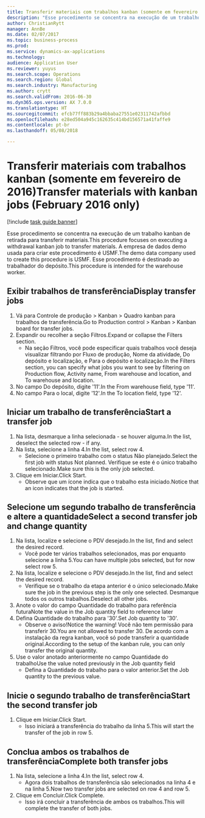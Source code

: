 ```yaml
--- 
title: Transferir materiais com trabalhos kanban (somente em fevereiro de 2016)
description: "Esse procedimento se concentra na execução de um trabalho kanban de retirada para transferir materiais."
author: ChristianRytt
manager: AnnBe
ms.date: 02/07/2017
ms.topic: business-process
ms.prod: 
ms.service: dynamics-ax-applications
ms.technology: 
audience: Application User
ms.reviewer: yuyus
ms.search.scope: Operations
ms.search.region: Global
ms.search.industry: Manufacturing
ms.author: crytt
ms.search.validFrom: 2016-06-30
ms.dyn365.ops.version: AX 7.0.0
ms.translationtype: HT
ms.sourcegitcommit: efcb77ff883b29a4bbaba27551e02311742afbbd
ms.openlocfilehash: e28ed504a945c162635c414bd156571a41faffe9
ms.contentlocale: pt-br
ms.lasthandoff: 05/08/2018

---
```

# <a name="transfer-materials-with-kanban-jobs-february-2016-only"></a><span data-ttu-id="3ee24-103">Transferir materiais com trabalhos kanban (somente em fevereiro de 2016)</span><span class="sxs-lookup"><span data-stu-id="3ee24-103">Transfer materials with kanban jobs (February 2016 only)</span></span>

[!include [task guide banner](../../includes/task-guide-banner.md)]

<span data-ttu-id="3ee24-104">Esse procedimento se concentra na execução de um trabalho kanban de retirada para transferir materiais.</span><span class="sxs-lookup"><span data-stu-id="3ee24-104">This procedure focuses on executing a withdrawal kanban job to transfer materials.</span></span> <span data-ttu-id="3ee24-105">A empresa de dados demo usada para criar este procedimento é USMF.</span><span class="sxs-lookup"><span data-stu-id="3ee24-105">The demo data company used to create this procedure is USMF.</span></span> <span data-ttu-id="3ee24-106">Esse procedimento é destinado ao trabalhador do depósito.</span><span class="sxs-lookup"><span data-stu-id="3ee24-106">This procedure is intended for the warehouse worker.</span></span>


## <a name="display-transfer-jobs"></a><span data-ttu-id="3ee24-107">Exibir trabalhos de transferência</span><span class="sxs-lookup"><span data-stu-id="3ee24-107">Display transfer jobs</span></span>
1. <span data-ttu-id="3ee24-108">Vá para Controle de produção > Kanban > Quadro kanban para trabalhos de transferência.</span><span class="sxs-lookup"><span data-stu-id="3ee24-108">Go to Production control > Kanban > Kanban board for transfer jobs.</span></span>
2. <span data-ttu-id="3ee24-109">Expandir ou recolher a seção Filtros.</span><span class="sxs-lookup"><span data-stu-id="3ee24-109">Expand or collapse the Filters section.</span></span>
    * <span data-ttu-id="3ee24-110">Na seção Filtros, você pode especificar quais trabalhos você deseja visualizar filtrando por Fluxo de produção, Nome da atividade, Do depósito e localização, e Para o depósito e localização.</span><span class="sxs-lookup"><span data-stu-id="3ee24-110">In the Filters section, you can specify what jobs you want to see by filtering on Production flow, Activity name, From warehouse and location, and To warehouse and location.</span></span>  
3. <span data-ttu-id="3ee24-111">No campo Do depósito, digite '11'.</span><span class="sxs-lookup"><span data-stu-id="3ee24-111">In the From warehouse field, type '11'.</span></span>
4. <span data-ttu-id="3ee24-112">No campo Para o local, digite '12'.</span><span class="sxs-lookup"><span data-stu-id="3ee24-112">In the To location field, type '12'.</span></span>

## <a name="start-a-transfer-job"></a><span data-ttu-id="3ee24-113">Iniciar um trabalho de transferência</span><span class="sxs-lookup"><span data-stu-id="3ee24-113">Start a transfer job</span></span>
1. <span data-ttu-id="3ee24-114">Na lista, desmarque a linha selecionada - se houver alguma.</span><span class="sxs-lookup"><span data-stu-id="3ee24-114">In the list, deselect the selected row - if any.</span></span>
2. <span data-ttu-id="3ee24-115">Na lista, selecione a linha 4.</span><span class="sxs-lookup"><span data-stu-id="3ee24-115">In the list, select row 4.</span></span>
    * <span data-ttu-id="3ee24-116">Selecione o primeiro trabalho com o status Não planejado.</span><span class="sxs-lookup"><span data-stu-id="3ee24-116">Select the first job with status Not planned.</span></span> <span data-ttu-id="3ee24-117">Verifique se este é o único trabalho selecionado.</span><span class="sxs-lookup"><span data-stu-id="3ee24-117">Make sure this is the only job selected.</span></span>  
3. <span data-ttu-id="3ee24-118">Clique em Iniciar.</span><span class="sxs-lookup"><span data-stu-id="3ee24-118">Click Start.</span></span>
    * <span data-ttu-id="3ee24-119">Observe que um ícone indica que o trabalho esta iniciado.</span><span class="sxs-lookup"><span data-stu-id="3ee24-119">Notice that an icon indicates that the job is started.</span></span>  

## <a name="select-a-second-transfer-job-and-change-quantity"></a><span data-ttu-id="3ee24-120">Selecione um segundo trabalho de transferência e altere a quantidade</span><span class="sxs-lookup"><span data-stu-id="3ee24-120">Select a second transfer job and change quantity</span></span>
1. <span data-ttu-id="3ee24-121">Na lista, localize e selecione o PDV desejado.</span><span class="sxs-lookup"><span data-stu-id="3ee24-121">In the list, find and select the desired record.</span></span>
    * <span data-ttu-id="3ee24-122">Você pode ter vários trabalhos selecionados, mas por enquanto selecione a linha 5.</span><span class="sxs-lookup"><span data-stu-id="3ee24-122">You can have multiple jobs selected, but for now select row 5.</span></span>  
2. <span data-ttu-id="3ee24-123">Na lista, localize e selecione o PDV desejado.</span><span class="sxs-lookup"><span data-stu-id="3ee24-123">In the list, find and select the desired record.</span></span>
    * <span data-ttu-id="3ee24-124">Verifique se o trabalho da etapa anterior é o único selecionado.</span><span class="sxs-lookup"><span data-stu-id="3ee24-124">Make sure the job in the previous step is the only one selected.</span></span> <span data-ttu-id="3ee24-125">Desmarque todos os outros trabalhos.</span><span class="sxs-lookup"><span data-stu-id="3ee24-125">Deselect all other jobs.</span></span>  
3. <span data-ttu-id="3ee24-126">Anote o valor do campo Quantidade do trabalho para referência futura</span><span class="sxs-lookup"><span data-stu-id="3ee24-126">Note the value in the Job quantity field to reference later</span></span>
4. <span data-ttu-id="3ee24-127">Defina Quantidade do trabalho para '30'.</span><span class="sxs-lookup"><span data-stu-id="3ee24-127">Set Job quantity to '30'.</span></span>
    * <span data-ttu-id="3ee24-128">Observe o aviso!</span><span class="sxs-lookup"><span data-stu-id="3ee24-128">Notice the warning!</span></span> <span data-ttu-id="3ee24-129">Você não tem permissão para transferir 30.</span><span class="sxs-lookup"><span data-stu-id="3ee24-129">You are not allowed to transfer 30.</span></span> <span data-ttu-id="3ee24-130">De acordo com a instalação da regra kanban, você só pode transferir a quantidade original.</span><span class="sxs-lookup"><span data-stu-id="3ee24-130">According to the setup of the kanban rule, you can only transfer the original quantity.</span></span>  
5. <span data-ttu-id="3ee24-131">Use o valor anotado anteriormente no campo Quantidade do trabalho</span><span class="sxs-lookup"><span data-stu-id="3ee24-131">Use the value noted previously in the Job quantity field</span></span>
    * <span data-ttu-id="3ee24-132">Defina a Quantidade do trabalho para o valor anterior.</span><span class="sxs-lookup"><span data-stu-id="3ee24-132">Set the Job quantity to the previous value.</span></span>  

## <a name="start-the-second-transfer-job"></a><span data-ttu-id="3ee24-133">Inicie o segundo trabalho de transferência</span><span class="sxs-lookup"><span data-stu-id="3ee24-133">Start the second transfer job</span></span>
1. <span data-ttu-id="3ee24-134">Clique em Iniciar.</span><span class="sxs-lookup"><span data-stu-id="3ee24-134">Click Start.</span></span>
    * <span data-ttu-id="3ee24-135">Isso iniciará a transferência do trabalho da linha 5.</span><span class="sxs-lookup"><span data-stu-id="3ee24-135">This will start the transfer of the job in row 5.</span></span>  

## <a name="complete-both-transfer-jobs"></a><span data-ttu-id="3ee24-136">Conclua ambos os trabalhos de transferência</span><span class="sxs-lookup"><span data-stu-id="3ee24-136">Complete both transfer jobs</span></span>
1. <span data-ttu-id="3ee24-137">Na lista, selecione a linha 4.</span><span class="sxs-lookup"><span data-stu-id="3ee24-137">In the list, select row 4.</span></span>
    * <span data-ttu-id="3ee24-138">Agora dois trabalhos de transferência são selecionados na linha 4 e na linha 5.</span><span class="sxs-lookup"><span data-stu-id="3ee24-138">Now two transfer jobs are selected on row 4 and row 5.</span></span>  
2. <span data-ttu-id="3ee24-139">Clique em Concluir.</span><span class="sxs-lookup"><span data-stu-id="3ee24-139">Click Complete.</span></span>
    * <span data-ttu-id="3ee24-140">Isso irá concluir a transferência de ambos os trabalhos.</span><span class="sxs-lookup"><span data-stu-id="3ee24-140">This will complete the transfer of both jobs.</span></span>  


